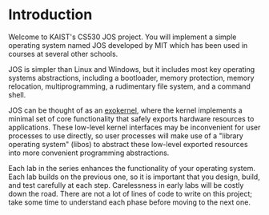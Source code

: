 # Introduction

Welcome to KAIST's CS530 JOS project. You will implement a simple operating system named JOS developed by MIT which has been used in courses at several other schools.

JOS is simpler than Linux and Windows, but it includes most key operating systems abstractions, including a bootloader, memory protection, memory relocation, multiprogramming, a rudimentary file system, and a command shell.

JOS can be thought of as an [exokernel](https://pdos.csail.mit.edu/6.828/2008/readings/engler95exokernel.pdf), where the kernel implements a minimal set of core functionality that safely exports hardware resources to applications. These low-level kernel interfaces may be inconvenient for user processes to use directly, so user processes will make use of a "library operating system" (libos) to abstract these low-level exported resources into more convenient programming abstractions.

Each lab in the series enhances the functionality of your operating system. Each lab builds on the previous one, so it is important that you design, build, and test carefully at each step. Carelessness in early labs will be costly down the road. There are not a lot of lines of code to write on this project; take some time to understand each phase before moving to the next one.
